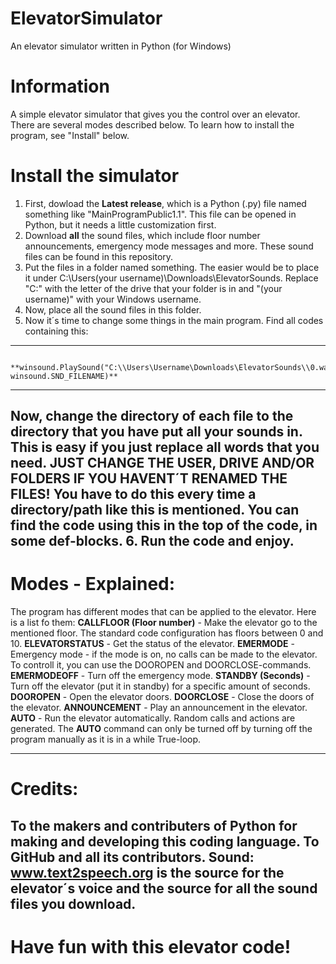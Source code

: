 # ElevatorSimulator
An elevator simulator written in Python (for Windows)
# Information
A simple elevator simulator that gives you the control over an elevator. There are several modes described below. To learn how to install the program, see "Install" below.
# Install the simulator
1. First, dowload the **Latest release**, which is a Python (.py) file named something like "MainProgramPublic1.1". This file can be opened in Python, but it needs a little customization first.
2. Download **all** the sound files, which include floor number announcements, emergency mode messages and more. These sound files can be found in this repository.
3. Put the files in a folder named something. The easier would be to place it under C:\Users\(your username)\Downloads\ElevatorSounds. Replace "C:" with the letter of the drive that your folder is in and "(your username)" with your Windows username.
4. Now, place all the sound files in this folder.
5. Now it´s time to change some things in the main program. Find all codes containing this:
--------
        **winsound.PlaySound("C:\\Users\Username\Downloads\ElevatorSounds\\0.wav", winsound.SND_FILENAME)**
--------
Now, change the directory of each file to the directory that you have put all your sounds in. This is easy if you just replace all words that you need. **JUST CHANGE THE USER, DRIVE AND/OR FOLDERS IF YOU HAVENT´T RENAMED THE FILES!** You have to do this every time a directory/path like this is mentioned. You can find the code using this in the top of the code, in some def-blocks.
6. Run the code and enjoy.
--------
# Modes - Explained:
The program has different modes that can be applied to the elevator. Here is a list fo them:
**CALLFLOOR (Floor number)** - Make the elevator go to the mentioned floor. The standard code configuration has floors between 0 and 10.
**ELEVATORSTATUS** - Get the status of the elevator.
**EMERMODE** - Emergency mode - if the mode is on, no calls can be made to the elevator. To controll it, you can use the DOOROPEN and DOORCLOSE-commands.
**EMERMODEOFF** - Turn off the emergency mode.
**STANDBY (Seconds)** - Turn off the elevator (put it in standby) for a specific amount of seconds.
**DOOROPEN** - Open the elevator doors.
**DOORCLOSE** - Close the doors of the elevator.
**ANNOUNCEMENT** - Play an announcement in the elevator.
**AUTO** - Run the elevator automatically. Random calls and actions are generated. The **AUTO** command can only be turned off by turning off the program manually as it is in a while True-loop.

--------
# Credits:
To the makers and contributers of Python for making and developing this coding language.
To GitHub and all its contributors.
Sound: www.text2speech.org is the source for the elevator´s voice and the source for all the sound files you download.
-------
# Have fun with this elevator code!
